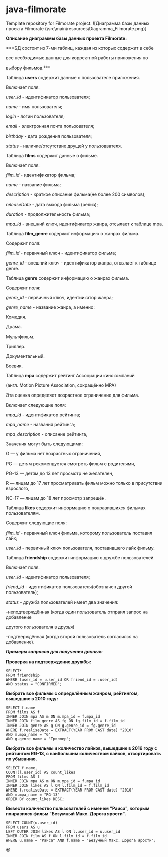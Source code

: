 # java-filmorate

Template repository for Filmorate project.
![Диаграмма базы данных проекта Filmorate (\src\main\resources\Diagramma_Filmorate.png)]

**Описание диаграммы базы данных проекта Filmorate:**

***БД состоит из 7-ми таблиц, каждая из которых содержит в себе

все необходимые данные для корректной работы приложения по

выбору фильмов.***

Таблица **users** содержит данные о пользователе приложения.

Включает поля:

*user_id* - идентификатор пользователя;

*name* - имя пользователя;

*login* - логин пользователя;

*email* - электронная почта пользователя;

*birthday* - дата рождения пользователя;

*status* - наличие/отсутствие друщей у пользоввателя.

Таблица **films** содержит данные о фильме.

Включает поля:

*film_id* - идентификатор фильма;

*name* - название фильма;

*description* - краткое описание фильма(не более 200 символов);

*releaseDate* - дата выхода фильма (релиз);

*duration* - продолжительность фильма;

*mpa_id* - внешний ключ, идентификатор жанра, отсылает к таблице mpa.

Таблица **film_genre** содержит информацию о жанрах фильма.

Содержит поля:

*film_id* - первичный ключ - идентификатор фильма;

*genre_id* - внешний ключ - идентификатор жанра, отсылает к таблице genre.

Таблица **genre** содержит информацию о жанрах фильма.

Содержит поля:

*genre_id* - первичный ключ, идентиикатор жанра;

*genre_name* - название жанра, а именно:

Комедия.

Драма.

Мультфильм.

Триллер.

Документальный.

Боевик.

Таблица **mpa** содержит рейтинг Ассоциации кинокомпаний

(англ. Motion Picture Association, сокращённо МРА)

Эта оценка определяет возрастное ограничение для фильма.

Включает следующие поля:

*mpa_id* - идентификатор рейтинга;

*mpa_name* - названия рейтинга;

*mpa_description* - описание рейтинга,

Значения могут быть следующими:

G — у фильма нет возрастных ограничений,

PG — детям рекомендуется смотреть фильм с родителями,

PG-13 — детям до 13 лет просмотр не желателен,

R — лицам до 17 лет просматривать фильм можно только в присутствии взрослого,

NC-17 — лицам до 18 лет просмотр запрещён.

Таблица **likes** содержит информацию о понравившихся фильмах пользователям.

Содержит следующие поля:

*film_id* - первичный ключ фильма, которому пользователь поставил лайк;

*user_id* - первичный ключ пользователя, поставившего лайк фильму.

Таблица **friendship** содержит информацию о дружбе пользователей.

Включает поля:

*user_id* - идентификатор пользователя;

*friend_id* - идентификатор пользователя(обозначен другой пользователь);

*status* - дружба пользователей имеет два значения:

-неподтверждённая (когда один пользователь отпраил запрос на добавление

другого пользователя в друзья)

-подтверждённая (когда второй пользователь согласился на добавление).

***Примеры запросов для получения данных:***

**Проверка на подтверждение дружбы:**

```
SELECT*
FROM friendship
WHERE (user_id = :user_id OR friend_id = :user_id)
AND status = "CONFIRMED";
```

**Выбрать все фильмы с определённым жанром, рейтингом, вышедшие в 2010 году:**

```
SELECT f.name
FROM films AS f
INNER JOIN mpa AS m ON m.mpa_id = f.mpa_id
INNER JOIN film_genre AS fg ON fg.film_id = f.film_id
INNER JOIN genre AS g ON g.genre_id = fg.genre_id
WHERE f.realiseDate = EXTRACT(YEAR FROM CAST date) "2010"
AND m.mpa_name = "G"
AND g.genre_name = "Триллер";
```

**Выбрать все фильмы и количество лайков, вышедшие в 2016 году с рейтингом RG-13,
с наибольшим количеством лайков, отсортировать по убыванию.**

```
SELECT f.name,
COUNT(l.user_id) AS count_likes
FROM films AS f
INNER JOIN mpa AS m ON m.mpa_id = f.mpa_id
INNER JOIN likes AS l ON l.film_id = f.film_id
WHERE f.realiseDate = EXTRACT(YEAR FROM CAST date) "2010"
AND m.mpa_name = "RG-13"
ORDER BY count_likes DESC;
```

**Вывести количество пользователей с именем "Раиса",
которым понравился фильм "Безумный Макс. Дорога ярости".**

```
SELECT COUNT(u.user_id)
FROM users AS u
LEFT OUTER JOIN likes AS l ON l.user_id = u.user_id
INNER JOIN film AS f ON l.film_id = f.film_id
WHERE u.name = "Раиса" AND f.name = "Безумный Макс. Дорога ярости";
```

:sunglasses:


